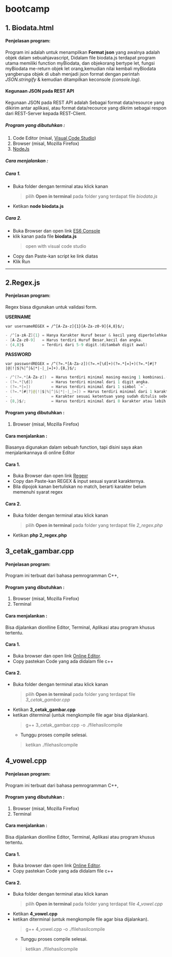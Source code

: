# bootcamp

## 1. Biodata.html

#### Penjelasan program:
Program ini adalah untuk menampilkan **Format json** yang awalnya adalah objek dalam sebuahjavascript, Didalam file biodata.js terdapat program utama memiliki function myBiodata, dan objekorang bertype let, fungsi myBiodata me-return objek let orang,kemudian nilai kembali myBiodata yangberupa objek di ubah menjadi json format dengan perintah *JSON.stringify* & kemudian ditampilkan keconsole *(console.log)*.

#### Kegunaan JSON pada REST API
Kegunaan JSON pada REST API adalah Sebagai format data/resource yang dikirim antar aplikasi, atau format data/recource yang dikrim sebagai respon dari REST-Server kepada REST-Client.

##### Program yang dibutuhkan :
1. Code Editor (misal, [Visual Code Studio](https://code.visualstudio.com/))
2. Browser (misal, Mozilla Firefox)
3. [NodeJs](https://nodejs.org/)

##### Cara menjalankan :
##### Cara 1.
- Buka folder dengan terminal atau klick kanan 
    > pilih **Open in terminal** pada folder yang terdapat file *biodata.js*
- Ketikan **node biodata.js**

##### Cara 2.
- Buka Browser dan open link [ES6 Console](https://es6console.com/)
- klik kanan pada file **biodata.js**
    > open with visual code studio
- Copy dan Paste-kan script ke link diatas
- Klik Run

---

## 2.Regex.js

#### Penjelasan program: 
Regex biasa digunakan untuk validasi form.

**USERNAME**

`var usernameREGEX = /^[A-Za-z]{1}[A-Za-z0-9]{4,8}$/;`
```java
- /^[a-zA-Z]{1} = Hanya Karakter Huruf besar & kecil yang diperbolehkan diawal.(1 digit)
- [A-Za-z0-9]   = Harus terdiri Huruf Besar,kecil dan angka.
- {4,8}$        = Terdiri dari 5-9 digit.(ditambah digit awal)
```


**PASSWORD** 

`var passwordREGEX = /^(?=.*[A-Za-z])(?=.+[\d]+)(?=.*[=]+)(?=.*[#|?|@|!|$|%|^|&|*|-|_|=]+).{8,}$/;`
```java
- /^(?=.*[A-Za-z])  = Harus terdiri minimal masing-masing 1 kombinasi.(huruf kecil dan besar)
- (?=.*[\d])        = Harus terdiri minimal dari 1 digit angka.
- (?=.*[=])         = Harus terdiri minimal dari 1 simbol `=`.
- (?=.*[#|?|@|!|$|%|^|&|*|-|_|=]) = Harus terdiri minimal dari 1 karakter karakter spesial.
- .                 = Karakter sesuai ketentuan yang sudah ditulis sebelumnya.
- {8,}$/;           = Harus terdiri minimal dari 8 karakter atau lebih.
```
    
#### Program yang dibutuhkan :
1. Browser (misal, Mozilla Firefox)

#### Cara menjalankan :
Biasanya digunakan dalam sebuah function, tapi disini saya akan menjalankannaya di online Editor

#### Cara 1. 
- Buka Browser dan open link [Regexr](https://regexr.com/)
- Copy dan Paste-kan REGEX & input sesuai syarat karakternya.
- Bila dipojok kanan bertuliskan no match, berarti karakter belum memenuhi syarat regex

#### Cara 2. 
- Buka folder dengan terminal atau klick kanan 
    > pilih **Open in terminal** pada folder yang terdapat file *2_regex.php*
- Ketikan **php 2_regex.php**

## 3_cetak_gambar.cpp
#### Penjelasan program: 
Program ini terbuat dari bahasa pemrogramman C++, 

#### Program yang dibutuhkan :
1. Browser (misal, Mozilla Firefox)
2. Terminal
#### Cara menjalankan :
Bisa dijalankan dionlline Editor, Terminal, Aplikasi atau program khusus tertentu.

#### Cara 1. 
- Buka browser dan open link [Online Editor](https://www.onlinegdb.com/).
- Copy pastekan Code yang ada didalam file c++

#### Cara 2.
- Buka folder dengan terminal atau klick kanan 
    > pilih **Open in terminal** pada folder yang terdapat file *3_cetak_gambar.cpp*
- Ketikan **3_cetak_gambar.cpp**
- ketikan diterminal (untuk mengkompile file agar bisa dijalankan). 
    > g++ 3_cetak_gambar.cpp -o ./filehasilcompile
    - Tunggu proses compile selesai.
    > ketikan ./filehasilcompile

## 4_vowel.cpp
#### Penjelasan program: 
Program ini terbuat dari bahasa pemrogramman C++, 

#### Program yang dibutuhkan :
1. Browser (misal, Mozilla Firefox)
2. Terminal
#### Cara menjalankan :
Bisa dijalankan dionlline Editor, Terminal, Aplikasi atau program khusus tertentu.

#### Cara 1. 
- Buka browser dan open link [Online Editor](https://www.onlinegdb.com/).
- Copy pastekan Code yang ada didalam file c++

#### Cara 2.
- Buka folder dengan terminal atau klick kanan 
    > pilih **Open in terminal** pada folder yang terdapat file *4_vowel.cpp*
- Ketikan **4_vowel.cpp**
- ketikan diterminal (untuk mengkompile file agar bisa dijalankan). 
    > g++ 4_vowel.cpp -o ./filehasilcompile
    - Tunggu proses compile selesai.
    > ketikan ./filehasilcompile
